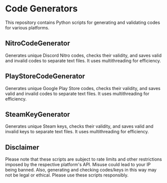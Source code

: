 # Code Generators

This repository contains Python scripts for generating and validating codes for various platforms.

## NitroCodeGenerator

Generates unique Discord Nitro codes, checks their validity, and saves valid and invalid codes to separate text files. It uses multithreading for efficiency.

## PlayStoreCodeGenerator

Generates unique Google Play Store codes, checks their validity, and saves valid and invalid codes to separate text files. It uses multithreading for efficiency.

## SteamKeyGenerator

Generates unique Steam keys, checks their validity, and saves valid and invalid keys to separate text files. It uses multithreading for efficiency.

## Disclaimer

Please note that these scripts are subject to rate limits and other restrictions imposed by the respective platform's API. Misuse could lead to your IP being banned. Also, generating and checking codes/keys in this way may not be legal or ethical. Please use these scripts responsibly.
